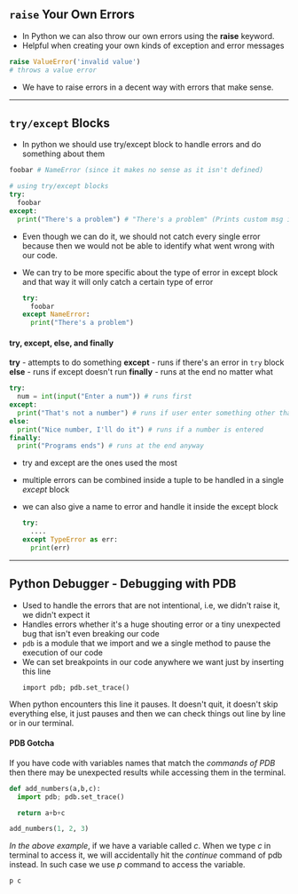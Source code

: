 ## `raise` Your Own Errors

- In Python we can also throw our own errors using the **raise** keyword.
- Helpful when creating your own kinds of exception and error messages

```py
raise ValueError('invalid value')
# throws a value error
```

- We have to raise errors in a decent way with errors that make sense.

---

## `try/except` Blocks

- In python we should use try/except block to handle errors and do something about them

```py
foobar # NameError (since it makes no sense as it isn't defined)

# using try/except blocks
try:
  foobar
except:
  print("There's a problem") # "There's a problem" (Prints custom msg instead of throwing a NameError)
```

- Even though we can do it, we should not catch every single error because then we would not be able to identify what went wrong with our code.

- We can try to be more specific about the type of error in except block and that way it will only catch a certain type of error
  ```py
  try:
    foobar
  except NameError:
    print("There's a problem")
  ```

#### try, except, else, and finally

**try** - attempts to do something
**except** - runs if there's an error in `try` block
**else** - runs if except doesn't run
**finally** - runs at the end no matter what

```py
try:
  num = int(input("Enter a num")) # runs first
except:
  print("That's not a number") # runs if user enter something other than a number
else:
  print("Nice number, I'll do it") # runs if a number is entered
finally:
  print("Programs ends") # runs at the end anyway
```

- try and except are the ones used the most
- multiple errors can be combined inside a tuple to be handled in a single _except_ block
- we can also give a name to error and handle it inside the except block

  ```py
  try:
    ....
  except TypeError as err:
    print(err)
  ```

---

## Python Debugger - Debugging with PDB

- Used to handle the errors that are not intentional, i.e, we didn't raise it, we didn't expect it
- Handles errors whether it's a huge shouting error or a tiny unexpected bug that isn't even breaking our code
- `pdb` is a module that we import and we a single method to pause the execution of our code
- We can set breakpoints in our code anywhere we want just by inserting this line
  ```
  import pdb; pdb.set_trace()
  ```

When python encounters this line it pauses. It doesn't quit, it doesn't skip everything else, it just pauses and then we can check things out line by line or in our terminal.

#### PDB Gotcha

If you have code with variables names that match the _commands of PDB_ then there may be unexpected results while accessing them in the terminal.

```py
def add_numbers(a,b,c):
  import pdb; pdb.set_trace()

  return a+b+c

add_numbers(1, 2, 3)
```

_In the above example_, if we have a variable called _c_. When we type _c_ in terminal to access it, we will accidentally hit the _continue_ command of pdb instead. In such case we use _p_ command to access the variable.

```bash
p c
```
